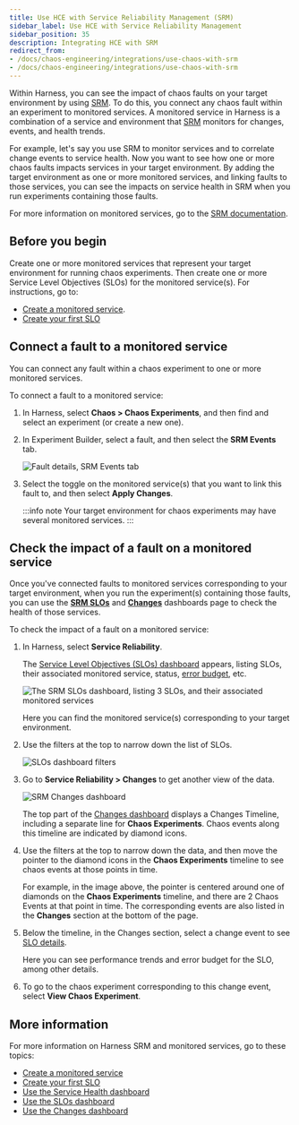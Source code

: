 ```yaml
---
title: Use HCE with Service Reliability Management (SRM)
sidebar_label: Use HCE with Service Reliability Management
sidebar_position: 35
description: Integrating HCE with SRM
redirect_from:
- /docs/chaos-engineering/integrations/use-chaos-with-srm
- /docs/chaos-engineering/integrations/use-chaos-with-srm
---
```


Within Harness, you can see the impact of chaos faults on your target environment by using [SRM](/docs/service-reliability-management).
To do this, you connect any chaos fault within an experiment to monitored services. A monitored service in Harness is a combination of a service and environment that [SRM](/docs/service-reliability-management) monitors for changes, events, and health trends.

For example, let's say you use SRM to monitor services and to correlate change events to service health. Now you want to see how one or more chaos faults impacts services in your target environment. By adding the target environment as one or more monitored services, and linking faults to those services, you can see the impacts on service health in SRM when you run experiments containing those faults.

For more information on monitored services, go to the [SRM documentation](/docs/service-reliability-management).

## Before you begin

Create one or more monitored services that represent your target environment for running chaos experiments. Then create one or more Service Level Objectives (SLOs) for the monitored service(s). For instructions, go to:

* [Create a monitored service](/docs/service-reliability-management/monitored-service/create-monitored-service).
* [Create your first SLO](/docs/service-reliability-management/get-started/create-first-slo)

## Connect a fault to a monitored service

You can connect any fault within a chaos experiment to one or more monitored services.

To connect a fault to a monitored service:

1. In Harness, select **Chaos > Chaos Experiments**, and then find and select an experiment (or create a new one).
1. In Experiment Builder, select a fault, and then select the **SRM Events** tab.

	![Fault details, SRM Events tab](./static/srm/apply-fault-to-service.png)

1. Select the toggle on the monitored service(s) that you want to link this fault to, and then select **Apply Changes**.

	:::info note
	Your target environment for chaos experiments may have several monitored services.
	:::

## Check the impact of a fault on a monitored service

Once you've connected faults to monitored services corresponding to your target environment, when you run the experiment(s) containing those faults, you can use the [**SRM SLOs**](/docs/service-reliability-management/get-started/slo-dashboard) and [**Changes**](/docs/service-reliability-management/change-impact-analysis/change-impact-analysis-changes-dash-board) dashboards page to check the health of those services.

To check the impact of a fault on a monitored service:

1. In Harness, select **Service Reliability**.

	The [Service Level Objectives (SLOs) dashboard](/docs/service-reliability-management/get-started/slo-dashboard) appears, listing SLOs, their associated monitored service, status, [error budget](/docs/service-reliability-management/get-started/slo-dashboard#error-budget-details), etc.

	![The SRM SLOs dashboard, listing 3 SLOs, and their associated monitored services](./static/srm/srm-slo-dashboard.png)

	Here you can find the monitored service(s) corresponding to your target environment.

1. Use the filters at the top to narrow down the list of SLOs.

	![SLOs dashboard filters](./static/srm/srm-slo-filters.png)

1. Go to **Service Reliability > Changes** to get another view of the data.

	![SRM **Changes** dashboard](./static/srm/srm-changes-dashboard.png)

	The top part of the [Changes dashboard](/docs/service-reliability-management/change-impact-analysis/change-impact-analysis-changes-dash-board) displays a Changes Timeline, including a separate line for **Chaos Experiments**. Chaos events along this timeline are indicated by diamond icons.

1. Use the filters at the top to narrow down the data, and then move the pointer to the diamond icons in the **Chaos Experiments** timeline to see chaos events at those points in time.

	For example, in the image above, the pointer is centered around one of diamonds on the **Chaos Experiments** timeline, and there are 2 Chaos Events at that point in time. The corresponding events are also listed in the **Changes** section at the bottom of the page.

1. Below the timeline, in the Changes section, select a change event to see [SLO details](/docs/service-reliability-management/get-started/slo-dashboard#slo-details-page).

	Here you can see performance trends and error budget for the SLO, among other details.

1. To go to the chaos experiment corresponding to this change event, select **View Chaos Experiment**.

## More information

For more information on Harness SRM and monitored services, go to these topics:

* [Create a monitored service](/docs/service-reliability-management/monitored-service/create-monitored-service)
* [Create your first SLO](/docs/service-reliability-management/get-started/create-first-slo)
* [Use the Service Health dashboard](/docs/service-reliability-management/change-impact-analysis/change-impact-analysis-service-health-dashboard)
* [Use the SLOs dashboard](/docs/service-reliability-management/get-started/slo-dashboard)
* [Use the Changes dashboard](/docs/service-reliability-management/change-impact-analysis/change-impact-analysis-changes-dash-board)
